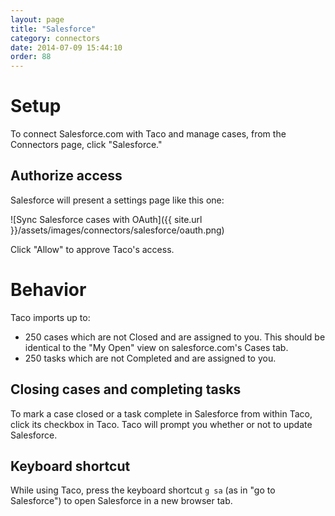 ```yaml
---
layout: page
title: "Salesforce"
category: connectors
date: 2014-07-09 15:44:10
order: 88
---
```


# Setup

To connect Salesforce.com with Taco and manage cases, from the
Connectors page, click "Salesforce."

## Authorize access

Salesforce will present a settings page like this one:

![Sync Salesforce cases with OAuth]({{ site.url }}/assets/images/connectors/salesforce/oauth.png)

Click "Allow" to approve Taco's access.


# Behavior

Taco imports up to:

* 250 cases which are not Closed and are assigned to you. This should be
  identical to the "My Open" view on salesforce.com's Cases tab.
* 250 tasks which are not Completed and are assigned to you.

## Closing cases and completing tasks

To mark a case closed or a task complete in Salesforce from within Taco,
click its checkbox in Taco. Taco will prompt you whether or not to
update Salesforce.

## Keyboard shortcut

While using Taco, press the keyboard shortcut `g sa` (as in "go to
Salesforce") to open Salesforce in a new browser tab.

